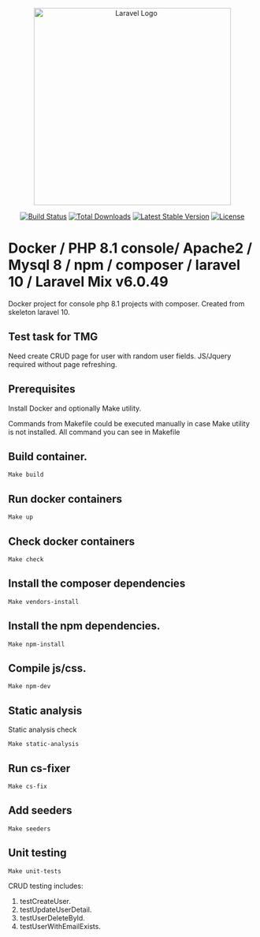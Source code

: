 <p align="center"><a href="https://laravel.com" target="_blank"><img src="https://raw.githubusercontent.com/laravel/art/master/logo-lockup/5%20SVG/2%20CMYK/1%20Full%20Color/laravel-logolockup-cmyk-red.svg" width="400" alt="Laravel Logo"></a></p>

<p align="center">
<a href="https://github.com/laravel/framework/actions"><img src="https://github.com/laravel/framework/workflows/tests/badge.svg" alt="Build Status"></a>
<a href="https://packagist.org/packages/laravel/framework"><img src="https://img.shields.io/packagist/dt/laravel/framework" alt="Total Downloads"></a>
<a href="https://packagist.org/packages/laravel/framework"><img src="https://img.shields.io/packagist/v/laravel/framework" alt="Latest Stable Version"></a>
<a href="https://packagist.org/packages/laravel/framework"><img src="https://img.shields.io/packagist/l/laravel/framework" alt="License"></a>
</p>



# Docker / PHP 8.1 console/ Apache2 / Mysql 8 / npm / composer / laravel 10 / Laravel Mix v6.0.49

Docker project for console php 8.1 projects with composer.
Created from skeleton laravel 10.

## Test task for TMG
Need create CRUD page for user with random user fields. JS/Jquery required without page refreshing.

## Prerequisites

Install Docker and optionally Make utility.

Commands from Makefile could be executed manually in case Make utility is not installed.
All command you can see in Makefile

## Build container.

    Make build

## Run docker containers

    Make up

## Check docker containers

    Make check

## Install the composer dependencies

    Make vendors-install

## Install the npm dependencies.

    Make npm-install

## Compile js/css.

    Make npm-dev

## Static analysis

Static analysis check

    Make static-analysis

## Run cs-fixer

    Make cs-fix

## Add seeders
    Make seeders

## Unit testing
    Make unit-tests
CRUD testing includes:

1. testCreateUser.
2. testUpdateUserDetail.
3. testUserDeleteById.
4. testUserWithEmailExists.

